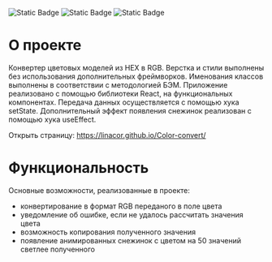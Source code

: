 ![Static Badge](https://img.shields.io/badge/CSS-3-blue) ![Static Badge](https://img.shields.io/badge/JavaScript-ES6-yellow) ![Static Badge](https://img.shields.io/badge/React-18-blue)


# О проекте
Конвертер цветовых моделей из HEX в RGB. Верстка и стили выполнены без использования дополнительных фреймворков. Именования классов выполнены в соответствии с методологией БЭМ. Приложение реализовано с помощью библиотеки React, на функциональных компонентах. Передача данных осуществляется с помощью хука setState. Дополнительный эффект появления снежинок реализован с помощью хука useEffect.

Открыть страницу: https://linacor.github.io/Color-convert/

# Функциональность
Основные возможности, реализованные в проекте:
- конвертирование в формат RGB переданого в поле цвета
- уведомление об ошибке, если не удалось рассчитать значения цвета
- возможность копирования полученного значения 
- появление анимированных снежинок с цветом на 50 значений светлее полученного
